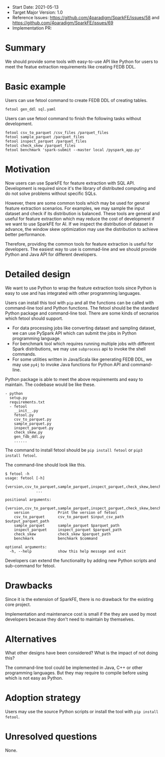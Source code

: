 - Start Date: 2021-05-13
- Target Major Version: 1.0
- Reference Issues: https://github.com/4paradigm/SparkFE/issues/58 and https://github.com/4paradigm/SparkFE/issues/69
- Implementation PR: 

# Summary

We should provide some tools with easy-to-use API like Python for users to meet the featue extraction requirements like creating FEDB DDL.


# Basic example

Users can use fetool command to create FEDB DDL of creating tables.

```
fetool gen_ddl sql.yaml
```

Users can use fetool command to finish the following tasks without development.

```
fetool csv_to_parquet /csv_files /parquet_files
fetool sample_parquet /parquet_files
fetool inspect_parquet /parquet_files
fetool check_skew /parquet_files
fetool benchmark 'spark-submit --master local /pyspark_app.py'
```

# Motivation

Now users can use SparkFE for feature extraction with SQL API. Development is required since it's the library of distributed computing and do not solve problems without specific SQLs. 

However, there are some common tools which may be used for general feature extraction scenarios. For examples, we may sample the input dataset and check if its distribution is balanced. These tools are general and useful for feature extraction which may reduce the cost of development if we want to use SparkFE for AI. If we inspect the distribution of dataset in advance, the window skew optimization may use the distribution to achieve better performance.

Therefore, providing the common tools for feature extraction is useful for developers. The easiest way to use is commad-line and we should provide Python and Java API for different developers.

# Detailed design

We want to use Python to wrap the feature extraction tools since Python is easy to use and has integrated with other programming languages.

Users can install this tool with `pip` and all the functions can be called with command-line tool and Python functions. The fetool should be the standard Python package and command-line tool. There are some kinds of secnarios which fetool should support.

* For data processing jobs like converting dataset and sampling dataset, we can use PySpark API which can submit the jobs in Python programming language.
* For benchmark tool which requires running multiple jobs with different Spark distributions, we may use `subprocess` api to invoke the shell commands.
* For some utilities written in Java/Scala like generating FEDB DDL, we may use `py4j` to invoke Java functions for Python API and command-line.

Python package is able to meet the above requirements and easy to maintain. The codebase would be like these.

```
- python
  setup.py
  requirements.txt
  - fetool
    __init__.py
    fetool.py
    csv_to_parquet.py
    sample_parquet.py
    inspect_parquet.py
    check_skew.py
    gen_fdb_ddl.py
    ......
```

The command to install fetool should be `pip install fetool` or `pip3 install fetool`.

The command-line should look like this.

```
$ fetool -h
usage: fetool [-h]
              {version,csv_to_parquet,sample_parquet,inspect_parquet,check_skew,benchmark}
              ...

positional arguments:
  {version,csv_to_parquet,sample_parquet,inspect_parquet,check_skew,benchmark}
    version             Print the version of fetool
    csv_to_parquet      csv_to_parquet $input_csv_path $output_parquet_path
    sample_parquet      sample_parquet $parquet_path
    inspect_parquet     inspect_parquet $parquet_path
    check_skew          check_skew $parquet_path
    benchmark           benchmark $command

optional arguments:
  -h, --help            show this help message and exit
```

Developers can extend the functionality by adding new Python scripts and sub-command for fetool.

# Drawbacks

Since it is the extension of SparkFE, there is no drawback for the existing core project.

Implementation and maintenance cost is small if the they are used by most developers because they don't need to maintain by themselves.

# Alternatives

What other designs have been considered? What is the impact of not doing this?

The command-line tool could be implemented in Java, C++ or other programming languages. But they may require to compile before using which is not easy as Python.

# Adoption strategy

Users may use the source Python scripts or install the tool with `pip install fetool`.

# Unresolved questions

None.

